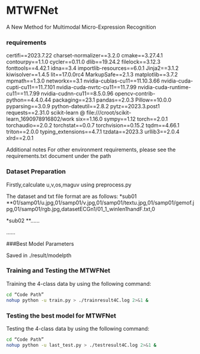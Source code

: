 # MTWFNet
A New Method for Multimodal Micro-Expression Recognition

### requirements
certifi==2023.7.22
charset-normalizer==3.2.0
cmake==3.27.4.1
contourpy==1.1.0
cycler==0.11.0
dlib==19.24.2
filelock==3.12.3
fonttools==4.42.1
idna==3.4
importlib-resources==6.0.1
Jinja2==3.1.2
kiwisolver==1.4.5
lit==17.0.0rc4
MarkupSafe==2.1.3
matplotlib==3.7.2
mpmath==1.3.0
networkx==3.1
nvidia-cublas-cu11==11.10.3.66
nvidia-cuda-cupti-cu11==11.7.101
nvidia-cuda-nvrtc-cu11==11.7.99
nvidia-cuda-runtime-cu11==11.7.99
nvidia-cudnn-cu11==8.5.0.96
opencv-contrib-python==4.4.0.44
packaging==23.1
pandas==2.0.3
Pillow==10.0.0
pyparsing==3.0.9
python-dateutil==2.8.2
pytz==2023.3.post1
requests==2.31.0
scikit-learn @ file:///croot/scikit-learn_1690978916802/work
six==1.16.0
sympy==1.12
torch==2.0.1
torchaudio==2.0.2
torchstat==0.0.7
torchvision==0.15.2
tqdm==4.66.1
triton==2.0.0
typing_extensions==4.7.1
tzdata==2023.3
urllib3==2.0.4
xlrd==2.0.1


Additional notes
For other environment requirements, please see the requirements.txt document under the path

### Dataset Preparation

Firstly,calculate u,v,os,maguv using preprocess.py

The dataset and txt file format are as follows:
*sub01
   **01/samp01/u.jpg,01/samp01/v.jpg,01/samp01/textu.jpg,01/samp01/gemof.jpg,01/samp01/rgb.jpg,datasetECGn1/01_1_winlen1handF.txt,0

*sub02
   **……

……

###Best Model Parameters

Saved in ./result/modelpth


### Training and Testing the MTWFNet

Training the 4-class data by using the following command:
```Bash  
cd “Code Path”
nohup python -u train.py > ./trainresult4C.log 2>&1 &
```

### Testing the best model for MTWFNet

Testing the 4-class data by using the following command:
```Bash  
cd “Code Path”
nohup python -u last_test.py > ./testresult4C.log 2>&1 &
```




